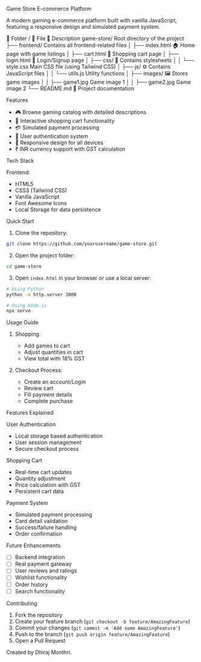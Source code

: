 Game Store E-commerce Platform

A modern gaming e-commerce platform built with vanilla JavaScript, featuring a responsive design and simulated payment system.

📁 Folder / 📄 File	📌 Description
game-store/	Root directory of the project
├── frontend/	Contains all frontend-related files
│ ├── index.html	🏠 Home page with game listings
│ ├── cart.html	🛒 Shopping cart page
│ ├── login.html	🔑 Login/Signup page
│ ├── css/	🎨 Contains stylesheets
│ │ └── style.css	Main CSS file (using Tailwind CSS)
│ ├── js/	⚙️ Contains JavaScript files
│ │ └── utils.js	Utility functions
│ ├── images/	🖼️ Stores game images
│ │ ├── game1.jpg	Game image 1
│ │ ├── game2.jpg	Game image 2
└── README.md	📖 Project documentation

Features

- 🎮 Browse gaming catalog with detailed descriptions
- 🛒 Interactive shopping cart functionality
- 💳 Simulated payment processing
- 👤 User authentication system
- 📱 Responsive design for all devices
- ₹ INR currency support with GST calculation

Tech Stack

Frontend:
  - HTML5
  - CSS3 (Tailwind CSS)
  - Vanilla JavaScript
  - Font Awesome Icons
  - Local Storage for data persistence

Quick Start

1. Clone the repository:
```bash
git clone https://github.com/yourusername/game-store.git
```

2. Open the project folder:
```bash
cd game-store
```

3. Open `index.html` in your browser or use a local server:
```bash
# Using Python
python -m http.server 3000

# Using Node.js
npx serve
```

Usage Guide


1. Shopping:
   - Add games to cart
   - Adjust quantities in cart
   - View total with 18% GST

2. Checkout Process:
   - Create an account/Login
   - Review cart
   - Fill payment details
   - Complete purchase

Features Explained

User Authentication
- Local storage based authentication
- User session management
- Secure checkout process

Shopping Cart
- Real-time cart updates
- Quantity adjustment
- Price calculation with GST
- Persistent cart data

Payment System
- Simulated payment processing
- Card detail validation
- Success/failure handling
- Order confirmation


 Future Enhancements

- [ ] Backend integration
- [ ] Real payment gateway
- [ ] User reviews and ratings
- [ ] Wishlist functionality
- [ ] Order history
- [ ] Search functionality

Contributing

1. Fork the repository
2. Create your feature branch (`git checkout -b feature/AmazingFeature`)
3. Commit your changes (`git commit -m 'Add some AmazingFeature'`)
4. Push to the branch (`git push origin feature/AmazingFeature`)
5. Open a Pull Request




Created by Dhiraj Monthri.
